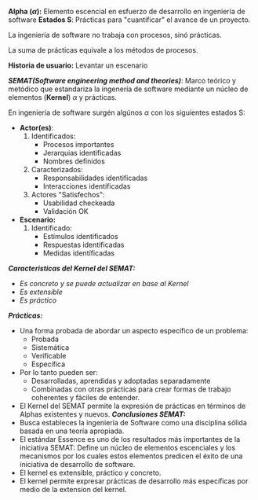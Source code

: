 **Alpha ($\alpha$):** Elemento escencial en esfuerzo  de desarrollo en ingeniería de software
**Estados S**: Prácticas para "cuantificar" el avance de un proyecto. 

La ingeniería de software no trabaja con procesos, sinó prácticas. 

La suma de prácticas equivale a los métodos de procesos.

**Historia de usuario:** Levantar un escenario

***SEMAT(Software engineering method and theories)***: Marco teórico y metódico que estandariza la ingenería de software mediante un núcleo de elementos (**Kernel**) $\alpha$ y prácticas.

En ingeniería de software surgén algúnos $\alpha$ con los siguientes estados S: 
- **Actor(es)**:
	1. Identificados:
		- Procesos importantes
		- Jerarquias identificadas
		- Nombres definidos
	2. Caracterizados:
		- Responsabilidades identificadas
		- Interacciones identificadas
	3. Actores "Satisfechos":
		- Usabilidad checkeada
		- Validación OK
- **Escenario:**
	1. Identificado:
		- Estímulos identificados
		- Respuestas identificadas
		- Medidas identíficadas

***Caracteristicas del Kernel del SEMAT:***
- *Es concreto y se puede actualizar en base al Kernel*
- *Es extensible*
- *Es práctico*

***Prácticas:*** 
- Una forma probada de abordar un aspecto especifico de un problema:
	- Probada
	- Sistemática
	- Verificable
	- Específica
- Por lo tanto pueden ser:
	- Desarrolladas, aprendidas y adoptadas separadamente
	- Combinadas con otras prácticas para crear formas de trabajo coherentes y fáciles de entender. 
- El Kernel del SEMAT permite la expresión de prácticas en términos de Alphas existentes y nuevos. 
***Conclusiones SEMAT:*** 
- Busca estableces la ingeniería de Software como una disciplina sólida basada en una teoría apropiada.
- El estándar Essence es uno de los resultados más importantes de la iniciativa SEMAT: Define un núcleo de elementos escenciales y los mecanismos por los cuales estos elementos predicen el éxito de una iniciativa de desarrollo de software. 
- El kernel es extensible, práctico y concreto.
- El kernel permite expresar prácticas de desarrollo más específicas por medio de la extension del kernel.
